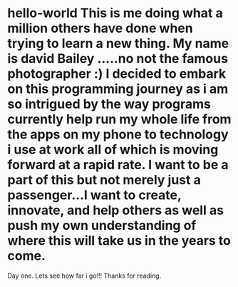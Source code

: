 # hello-world This is me doing what a million others have done when trying to learn a new thing. My name is david Bailey .....no not the famous photographer :) I decided to embark on this programming journey as i am so intrigued by the way programs currently help run my whole life from the apps on my phone to technology i use at work all of which is moving forward at a rapid rate. I want to be a part of this but not merely just a passenger...I want to create, innovate, and help others as well as push my own understanding of where this will take us in the years to come. 
Day one. Lets see how far i go!!!
Thanks for reading.
